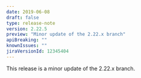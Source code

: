```yaml
---
date: 2019-06-08
draft: false 
type: release-note
version: 2.22.5
preview: "Minor update of the 2.22.x branch"
apiBreaking: ""
knownIssues: ""
jiraVersionId: 12345404
---
```


This release is a minor update of the 2.22.x branch.
